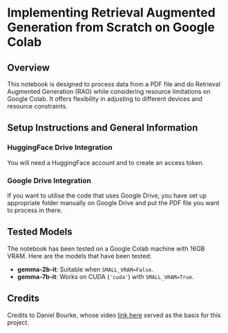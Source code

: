 # Implementing Retrieval Augmented Generation from Scratch on Google Colab

## Overview
This notebook is designed to process data from a PDF file and do Retrieval Augmented Generation (RAG) while considering resource limitations on Google Colab. It offers flexibility in adjusting to different devices and resource constraints.

## Setup Instructions and General Information
### HuggingFace Drive Integration
You will need a HuggingFace account and to create an access token.

### Google Drive Integration
If you want to utilise the code that uses Google Drive, you have set up appropriate folder manually on Google Drive and put the PDF file you want to process in there.



## Tested Models
The notebook has been tested on a Google Colab machine with 16GB VRAM. Here are the models that have been tested:
- **gemma-2b-it**: Suitable when `SMALL_VRAM=False`.
- **gemma-7b-it**: Works on CUDA (`'cuda'`) with `SMALL_VRAM=True`.

## Credits
Credits to Daniel Bourke, whose video [link here](https://www.youtube.com/watch?v=qN_2fnOPY-M) served as the basis for this project.
